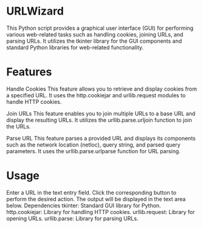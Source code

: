 # URLWizard
This Python script provides a graphical user interface (GUI) for performing various web-related tasks such as handling cookies, joining URLs, and parsing URLs. It utilizes the tkinter library for the GUI components and standard Python libraries for web-related functionality.


# Features
Handle Cookies
This feature allows you to retrieve and display cookies from a specified URL. It uses the http.cookiejar and urllib.request modules to handle HTTP cookies.

Join URLs
This feature enables you to join multiple URLs to a base URL and display the resulting URLs. It utilizes the urllib.parse.urljoin function to join the URLs.

Parse URL
This feature parses a provided URL and displays its components such as the network location (netloc), query string, and parsed query parameters. It uses the urllib.parse.urlparse function for URL parsing.

# Usage
Enter a URL in the text entry field.
Click the corresponding button to perform the desired action.
The output will be displayed in the text area below.
Dependencies
tkinter: Standard GUI library for Python.
http.cookiejar: Library for handling HTTP cookies.
urllib.request: Library for opening URLs.
urllib.parse: Library for parsing URLs.

